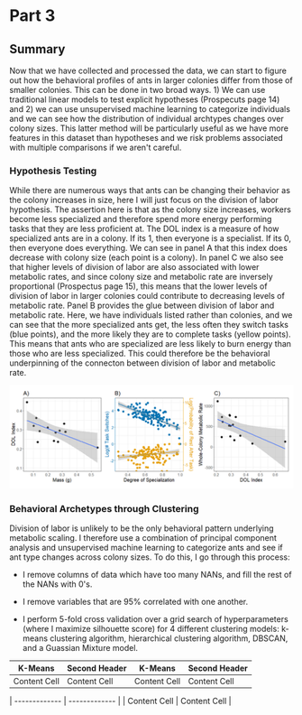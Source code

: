 # Part 3

## Summary

Now that we have collected and processed the data, we can start to figure out how the behavioral profiles of ants in larger colonies differ from those of smaller colonies. This can be done in two broad ways. 1) We can use traditional linear models to test explicit hypotheses (Prospecuts page 14) and 2) we can use unsupervised machine learning to categorize individuals and we can see how the distribution of individual archtypes changes over colony sizes. This latter method will be particularly useful as we have more features in this dataset than hypotheses and we risk problems associated with multiple comparisons if we aren't careful. 

### Hypothesis Testing 

While there are numerous ways that ants can be changing their behavior as the colony increases in size, here I will just focus on the division of labor hypothesis. The assertion here is that as the colony size increases, workers become less specialized and therefore spend more energy performing tasks that they are less proficient at. The DOL index is a measure of how specialized ants are in a colony. If its 1, then everyone is a specialist. If its 0, then everyone does everything. We can see in panel A that this index does decrease with colony size (each point is a colony). In panel C we also see that higher levels of division of labor are also associated with lower metabolic rates, and since colony size and metabolic rate are inversely proportional (Prospectus page 15), this means that the lower levels of division of labor in larger colonies could contribute to decreasing levels of metabolic rate. Panel B provides the glue between division of labor and metabolic rate. Here, we have individuals listed rather than colonies, and we can see that the more specialized ants get, the less often they switch tasks (blue points), and the more likely they are to complete tasks (yellow points). This means that ants who are specialized are less likely to burn energy than those who are less specialized. This could therefore be the behavioral underpinning of the connecton between division of labor and metabolic rate. 

![](/Images/divisionOfLabor.png)

### Behavioral Archetypes through Clustering

Division of labor is unlikely to be the only behavioral pattern underlying metabolic scaling. I therefore use a combination of principal component analysis and unsupervised machine learning to categorize ants and see if ant type changes across colony sizes. To do this, I go through this process:

* I remove columns of data which have too many NANs, and fill the rest of the NANs with 0's. 

* I remove variables that are 95% correlated with one another. 

* I perform 5-fold cross validation over a grid search of hyperparameters (where I maximize silhouette score) for 4 different clustering models: k-means clustering algorithm, hierarchical clustering algorithm, DBSCAN, and a Guassian Mixture model. 

| K-Means  | Second Header | K-Means  | Second Header |
| ------------- | ------------- | ------------- | ------------- |
| Content Cell  | Content Cell  | Content Cell  | Content Cell  |

| ------------- | ------------- |
| Content Cell  | Content Cell  |
